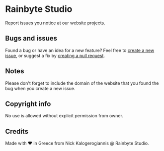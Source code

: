 Rainbyte Studio
===

Report issues you notice at our website projects.

Bugs and issues
---
Found a bug or have an idea for a new feature? Feel free to [create a new issue](https://github.com/kalogerogiannis/websites/issues/new), or suggest a fix by [creating a pull request](https://help.github.com/articles/creating-a-pull-request/).

Notes
---
Please don't forget to include the domain of the website that you found the bug when you create a new issue.

Copyright info
---
No use is allowed without explicit permission from owner.

Credits
---
Made with ♥ in Greece from Nick Kalogerogiannis @ Rainbyte Studio.
